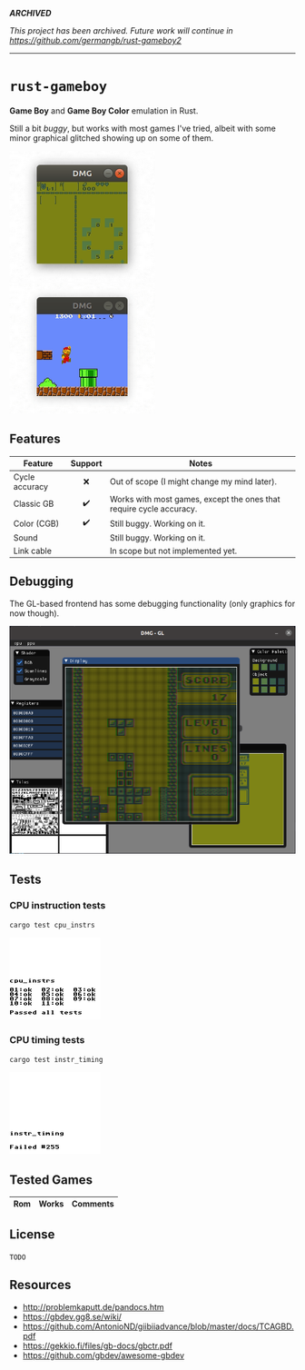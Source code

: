 ***ARCHIVED***

*This project has been archived. Future work will continue in https://github.com/germangb/rust-gameboy2*

* * *

# `rust-gameboy`

**Game Boy** and **Game Boy Color** emulation in Rust.

Still a bit *buggy*, but works with most games I've tried, albeit with some minor graphical glitched showing up on some of them.

![](assets/zelda.gif)
![](assets/mario.gif)

## Features

| Feature | Support | Notes
| --- | :-----: | ---
| Cycle accuracy | ❌ | Out of scope (I might change my mind later).
| Classic GB | ✔️ | Works with most games, except the ones that require cycle accuracy.
| Color (CGB) | ✔️ | Still buggy. Working on it.
| Sound | | Still buggy. Working on it.
| Link cable | | In scope but not implemented yet.

## Debugging

The GL-based frontend has some debugging functionality (only graphics for now though).

![](assets/debug.png)

## Tests

### CPU instruction tests

```bash
cargo test cpu_instrs
```

![](assets/cpu_instrs.png)

### CPU timing tests

```bash
cargo test instr_timing
```

![](assets/instr_timing.png)

## Tested Games

| Rom | Works | Comments
| --- | ----- | ---

## License

`TODO`

## Resources

- http://problemkaputt.de/pandocs.htm
- https://gbdev.gg8.se/wiki/
- https://github.com/AntonioND/giibiiadvance/blob/master/docs/TCAGBD.pdf
- https://gekkio.fi/files/gb-docs/gbctr.pdf
- https://github.com/gbdev/awesome-gbdev
